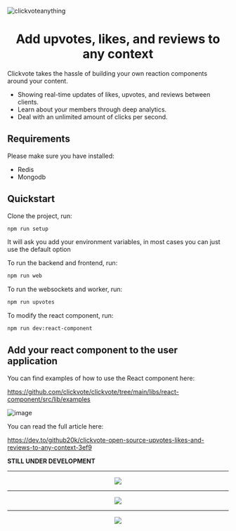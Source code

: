 
![clickvoteanything](https://github.com/clickvote/clickvote/assets/100117126/518864ee-db35-46aa-bd3f-10d561dc1858)

<h1 align="center">Add upvotes, likes, and reviews to any context</h1>

Clickvote takes the hassle of building your own reaction components around your content.

- Showing real-time updates of likes, upvotes, and reviews between clients.
- Learn about your members through deep analytics.
- Deal with an unlimited amount of clicks per second.

<h2>Requirements</h2>
Please make sure you have installed:

- Redis
- Mongodb

<h2>Quickstart</h2>
Clone the project, run:

```bash
npm run setup
```

It will ask you add your environment variables, in most cases you can just use the default option

To run the backend and frontend, run:
```bash
npm run web
```

To run the websockets and worker, run:
```bash
npm run upvotes
```

To modify the react component, run:
```bash
npm run dev:react-component
```

<h2>Add your react component to the user application</h2>

You can find examples of how to use the React component here:

https://github.com/clickvote/clickvote/tree/main/libs/react-component/src/lib/examples

![image](https://github.com/clickvote/clickvote/assets/100117126/4596c634-4924-4e75-957e-e78aa046980f)

You can read the full article here:

https://dev.to/github20k/clickvote-open-source-upvotes-likes-and-reviews-to-any-context-3ef9


<b>STILL UNDER DEVELOPMENT</b>
<hr />

<p align="center">
  <img src="https://github.com/clickvote/clickvote/assets/100117126/cb42e226-7bfc-4065-a5f0-884157494cb5" />
</p>
<hr />
<p align="center">
  <img src="https://github.com/clickvote/clickvote/assets/100117126/11a0a296-05ac-4529-8fcf-9f666eab0662" />
</p>
<hr />
<p align="center">
  <img src="https://github.com/clickvote/clickvote/assets/100117126/de390e5b-e0b7-4845-a38d-a538ee14c8bd" />
</p>

